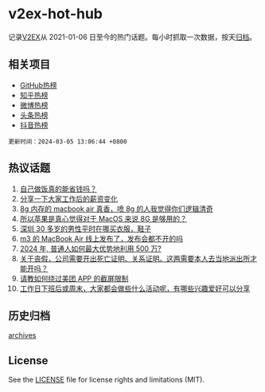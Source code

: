 # v2ex-hot-hub

 记录[V2EX](https://www.v2ex.com/)从 2021-01-06 日至今的热门话题。每小时抓取一次数据，按天[归档](archives)。
 
 ## 相关项目

- [GitHub热榜](https://github.com/snaildev/github-hot-hub)
- [知乎热榜](https://github.com/snaildev/zhihu-hot-hub)
- [微博热榜](https://github.com/snaildev/weibo-hot-hub)
- [头条热榜](https://github.com/snaildev/toutiao-hot-hub)
- [抖音热榜](https://github.com/snaildev/douyin-hot-hub)


 `更新时间：2024-03-05 13:06:44 +0800`

## 热议话题

1. [自己做饭真的能省钱吗？](https://www.v2ex.com/t/1020456)
1. [分享一下大家工作后的薪资变化](https://www.v2ex.com/t/1020638)
1. [8g 内存的 macbook air 真香，喷 8g 的人我觉得你们逻辑清奇](https://www.v2ex.com/t/1020615)
1. [所以苹果是真心觉得对于 MacOS 来说 8G 是够用的？](https://www.v2ex.com/t/1020625)
1. [深圳 30 多岁的男性平时在哪买衣服，鞋子](https://www.v2ex.com/t/1020478)
1. [m3 的 MacBook Air 线上发布了，发布会都不开的吗](https://www.v2ex.com/t/1020580)
1. [2024 年, 普通人如何最大优势地利用 500 万?](https://www.v2ex.com/t/1020639)
1. [关于丧假，公司需要开出死亡证明、关系证明。这两需要本人去当地派出所才能开吗？](https://www.v2ex.com/t/1020455)
1. [请教如何绕过美团 APP 的截屏限制](https://www.v2ex.com/t/1020451)
1. [工作日下班后或周末，大家都会做些什么活动呢，有哪些兴趣爱好可以分享](https://www.v2ex.com/t/1020637)

## 历史归档

[archives](archives)

## License

See the [LICENSE](LICENSE) file for license rights and limitations (MIT).
